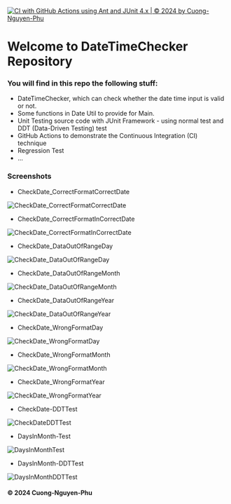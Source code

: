 [![CI with GitHub Actions using Ant and JUnit 4.x | © 2024 by Cuong-Nguyen-Phu](https://github.com/CuongNP284/Date-Time-Checker/actions/workflows/ci-with-maven.yml/badge.svg)](https://github.com/CuongNP284/Date-Time-Checker/actions/workflows/ci-with-maven.yml)

# Welcome to DateTimeChecker Repository
### You will find in this repo the following stuff:
* DateTimeChecker, which can check whether the date time input is valid or not.
* Some functions in Date Util to provide for Main.
* Unit Testing source code with JUnit Framework - using normal test and DDT (Data-Driven Testing) test
* GitHub Actions to demonstrate the Continuous Integration (CI) technique
* Regression Test 
* ...

### Screenshots

* CheckDate_CorrectFormatCorrectDate

![CheckDate_CorrectFormatCorrectDate](https://github.com/CuongNP284/Date-Time-Checker/blob/main/Screenshots/CheckDate_CorrectFormatCorrectDate.png)

* CheckDate_CorrectFormatInCorrectDate

![CheckDate_CorrectFormatInCorrectDate](https://github.com/CuongNP284/Date-Time-Checker/blob/main/Screenshots/CheckDate_CorrectFormatInCorrectDate.png)

* CheckDate_DataOutOfRangeDay

![CheckDate_DataOutOfRangeDay](https://github.com/CuongNP284/Date-Time-Checker/blob/main/Screenshots/CheckDate_DataOutOfRangeDay.png)

* CheckDate_DataOutOfRangeMonth

![CheckDate_DataOutOfRangeMonth](https://github.com/CuongNP284/Date-Time-Checker/blob/main/Screenshots/CheckDate_DataOutOfRangeMonth.png)

* CheckDate_DataOutOfRangeYear

![CheckDate_DataOutOfRangeYear](https://github.com/CuongNP284/Date-Time-Checker/blob/main/Screenshots/CheckDate_DataOutOfRangeYear.png)

* CheckDate_WrongFormatDay

![CheckDate_WrongFormatDay](https://github.com/CuongNP284/Date-Time-Checker/blob/main/Screenshots/CheckDate_WrongFormatDay.png)

* CheckDate_WrongFormatMonth

![CheckDate_WrongFormatMonth](https://github.com/CuongNP284/Date-Time-Checker/blob/main/Screenshots/CheckDate_WrongFormatMonth.png)

* CheckDate_WrongFormatYear

![CheckDate_WrongFormatYear](https://github.com/CuongNP284/Date-Time-Checker/blob/main/Screenshots/CheckDate_WrongFormatYear.png)

* CheckDate-DDTTest

![CheckDateDDTTest](https://github.com/CuongNP284/Date-Time-Checker/blob/main/Screenshots/CheckDateDDTTest.png)

* DaysInMonth-Test

![DaysInMonthTest](https://github.com/CuongNP284/Date-Time-Checker/blob/main/Screenshots/DaysInMonthTest.png)

* DaysInMonth-DDTTest

![DaysInMonthDDTTest](https://github.com/CuongNP284/Date-Time-Checker/blob/main/Screenshots/DaysInMonthDDTTest.png)


#### © 2024 Cuong-Nguyen-Phu
